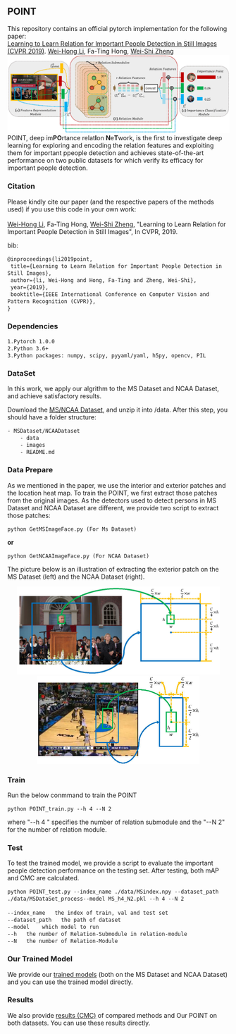 ## POINT 
This repository contains an official pytorch implementation for the following paper:<br>
[Learning to Learn Relation for Important People Detection in Still Images (CVPR 2019)](http://weihonglee.github.io/Projects/POINT/POINT.htm). [Wei-Hong Li](https://weihonglee.github.io/), Fa-Ting Hong, [Wei-Shi Zheng](http://isee.sysu.edu.cn/~zhwshi/)
![avatar](figures/FrameworkDetail.jpg)
POINT, deep im**PO**rtance relat**I**on **N**e**T**work, is the first to investigate deep learning for exploring and encoding the relation features and exploiting them for important ppeople detection and achieves state-of-the-art performance on two public datasets for which verify its efficacy for important people detection.
<!--TODO-->
### **Citation**
Please kindly cite our paper (and the respective papers of the methods used) if you use this code in your own work:<br><br>
[Wei-Hong Li](https://weihonglee.github.io/), Fa-Ting Hong, [Wei-Shi Zheng](http://www.isee-ai.cn/~zhwshi/index.html), "Learning to Learn Relation for Important People Detection in Still Images", In CVPR, 2019.

bib:

    @inproceedings{li2019point,
     title={Learning to Learn Relation for Important People Detection in Still Images},
     author={li, Wei-Hong and Hong, Fa-Ting and Zheng, Wei-Shi},
     year={2019},
     booktitle={IEEE International Conference on Computer Vision and Pattern Recognition (CVPR)},
    }
### **Dependencies**
    1.Pytorch 1.0.0
    2.Python 3.6+
    3.Python packages: numpy, scipy, pyyaml/yaml, h5py, opencv, PIL


### **DataSet**
In this work, we apply our algrithm to the MS Dataset and NCAA Dataset, and achieve satisfactory results. 

Download the [MS/NCAA Dataset](https://weihonglee.github.io/Projects/PersonRank.htm), and unzip it into /data. After this step, you should have a folder structure:

    - MSDataset/NCAADataset
        - data
        - images
        - README.md
### **Data Prepare**

As we mentioned in the paper, we use the interior and exterior patches and the location heat map. To train the POINT, we first extract those patches from the original images. As the detectors used to detect persons in MS Dataset and NCAA Dataset are different, we provide two script to extract those patches:

    python GetMSImageFace.py (For Ms Dataset)
**or**

    python GetNCAAImageFace.py (For NCAA Dataset)
The picture below is an illustration of extracting the exterior patch on the MS Dataset (left) and the NCAA Dataset (right).

<center class="half"><img src=figures/Exterior_MS.jpg height="200" /><img src=figures/Exterior_NCAA.jpg height="200" /></center>


### **Train**
Run the below conmmand to train the POINT<br>

    python POINT_train.py --h 4 --N 2
where "--h 4 " specifies the number of relation submodule and the "--N 2" for the number of relation module.

### **Test**

To test the trained model, we provide a script to evaluate the important people detection performance on the testing set. After testing, both mAP and CMC are calculated.

    python POINT_test.py --index_name ./data/MSindex.npy --dataset_path ./data/MSDataSet_process--model MS_h4_N2.pkl --h 4 --N 2 
    
    --index_name   the index of train, val and test set
    --dataset_path   the path of dataset
    --model    which model to run
    --h   the number of Relation-Submodule in relation-module
    --N   the number of Relation-Module

### **Our Trained Model**

We provide our [trained models](https://uoe-my.sharepoint.com/:f:/g/personal/s1798461_ed_ac_uk/Ej3oCyjKp65JnLb_auoNgZ8BuwPuDTiMqzHN6YbjNfTUow?e=F8lcOl) (both on the MS Dataset and NCAA Dataset) and you can use the trained model directly.

### **Results**

We also provide [results (CMC)](https://uoe-my.sharepoint.com/:f:/g/personal/s1798461_ed_ac_uk/EkwsFYZPPNpJsYR1DOIkIL4BqAmNqnpoGU9GEtMrqXDx2Q?e=RWiq68) of compared methods and Our POINT on both datasets. You can use these results directly.


